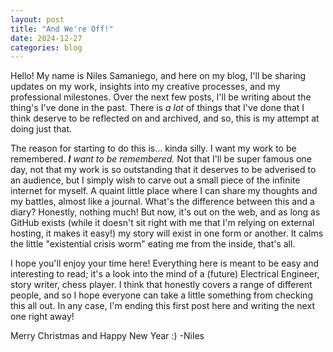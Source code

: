```yaml
---
layout: post
title: "And We're Off!"
date: 2024-12-27
categories: blog
---
```

  Hello! My name is Niles Samaniego, and here on my blog, I'll be sharing updates on my work, insights into my creative processes, and my professional milestones. Over the next few posts, I'll be writing about the thing's I've done in the past. There is *a lot* of things that I've done that I think deserve to be reflected on and archived, and so, this is my attempt at doing just that. 
  
  The reason for starting to do this is... kinda silly. I want my work to be remembered. ***I** want to be remembered.* Not that I'll be super famous one day, not that my work is so outstanding that it deserves to be adverised to an audience, but I simply wish to carve out a small piece of the infinite internet for myself. A quaint little place where I can share my thoughts and my battles, almost like a journal. What's the difference between this and a diary? Honestly, nothing much! But now, it's out on the web, and as long as GitHub exists (while it doesn't sit right with me that I'm relying on external hosting, it makes it easy!) my story will exist in one form or another. It calms the little "existential crisis worm" eating me from the inside, that's all. 
  
  I hope you'll enjoy your time here! Everything here is meant to be easy and interesting to read; it's a look into the mind of a (future) Electrical Engineer, story writer, chess player. I think that honestly covers a range of different people, and so I hope everyone can take a little something from checking this all out. In any case, I'm ending this first post here and writing the next one right away!

  Merry Christmas and Happy New Year :)
  -Niles
